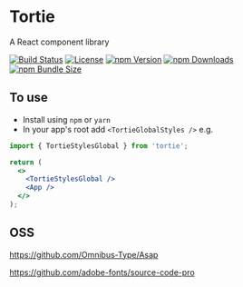 # Tortie

A React component library

[![Build Status](https://github.com/MarcDonald/tortie/actions/workflows/build.yml/badge.svg)](https://github.com/MarcDonald/tortie/actions/workflows/build.yml)
[![License](https://img.shields.io/badge/license-MIT-blue.svg)](https://github.com/marcdonald/tortie/blob/main/LICENSE)
[![npm Version](https://img.shields.io/npm/v/tortie.svg?style=flat)](https://npmjs.com/package/tortie)
[![npm Downloads](https://img.shields.io/npm/dm/tortie.svg?style=flat-square)](https://npmjs.org/package/tortie)
[![npm Bundle Size](https://img.shields.io/bundlephobia/min/tortie)](https://bundlephobia.com/package/tortie)

## To use

- Install using `npm` or `yarn`
- In your app's root add `<TortieGlobalStyles />` e.g.

```jsx
import { TortieStylesGlobal } from 'tortie';

return (
  <>
    <TortieStylesGlobal />
    <App />
  </>
);
```

## OSS

https://github.com/Omnibus-Type/Asap

https://github.com/adobe-fonts/source-code-pro
